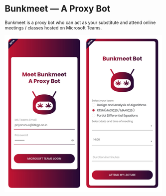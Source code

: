 # Bunkmeet — A Proxy Bot
Bunkmeet is a proxy bot who can act as your substitute and attend online meetings / classes hosted on Microsoft Teams.

![](https://github.com/priyanshux/bunkmeet/blob/main/bunkmeet/static/images/readme.png?raw=true)
